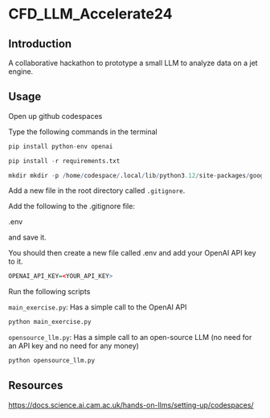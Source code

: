 # CFD_LLM_Accelerate24

## Introduction

A collaborative hackathon to prototype a small LLM to analyze data on a jet engine.

## Usage

Open up github codespaces

Type the following commands in the terminal

```R
pip install python-env openai

pip install -r requirements.txt
```

```R
mkdir mkdir -p /home/codespace/.local/lib/python3.12/site-packages/google/colab
```

Add a new file in the root directory called `.gitignore`. 

Add the following to the .gitignore file:

.env

and save it.

You should then create a new file called .env and add your OpenAI API key to it.

```R
OPENAI_API_KEY=<YOUR_API_KEY>
```

Run the following scripts

`main_exercise.py`: Has a simple call to the OpenAI API

```R
python main_exercise.py
```

`opensource_llm.py`: Has a simple call to an open-source LLM (no need for an API key and no need for any money)

```R
python opensource_llm.py
```


## Resources

https://docs.science.ai.cam.ac.uk/hands-on-llms/setting-up/codespaces/

